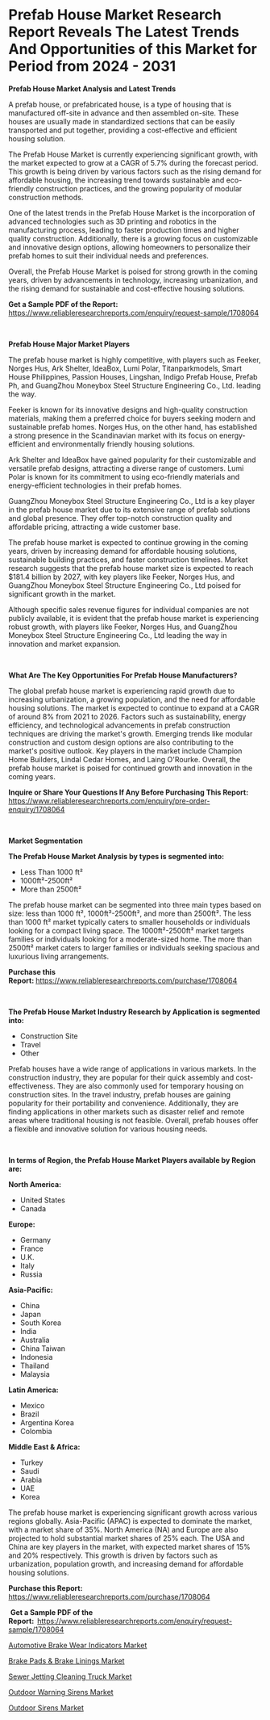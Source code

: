 <p><h1>Prefab House Market Research Report Reveals The Latest Trends And Opportunities of this Market for Period from 2024 - 2031</h1></p><p><strong>Prefab House Market Analysis and Latest Trends</strong></p>
<p><p>A prefab house, or prefabricated house, is a type of housing that is manufactured off-site in advance and then assembled on-site. These houses are usually made in standardized sections that can be easily transported and put together, providing a cost-effective and efficient housing solution.</p><p>The Prefab House Market is currently experiencing significant growth, with the market expected to grow at a CAGR of 5.7% during the forecast period. This growth is being driven by various factors such as the rising demand for affordable housing, the increasing trend towards sustainable and eco-friendly construction practices, and the growing popularity of modular construction methods.</p><p>One of the latest trends in the Prefab House Market is the incorporation of advanced technologies such as 3D printing and robotics in the manufacturing process, leading to faster production times and higher quality construction. Additionally, there is a growing focus on customizable and innovative design options, allowing homeowners to personalize their prefab homes to suit their individual needs and preferences.</p><p>Overall, the Prefab House Market is poised for strong growth in the coming years, driven by advancements in technology, increasing urbanization, and the rising demand for sustainable and cost-effective housing solutions.</p></p>
<p><strong>Get a Sample PDF of the Report:&nbsp;</strong> <a href="https://www.reliableresearchreports.com/enquiry/request-sample/1708064">https://www.reliableresearchreports.com/enquiry/request-sample/1708064</a></p>
<p>&nbsp;</p>
<p><strong>Prefab House Major Market Players</strong></p>
<p><p>The prefab house market is highly competitive, with players such as Feeker, Norges Hus, Ark Shelter, IdeaBox, Lumi Polar, Titanparkmodels, Smart House Philippines, Passion Houses, Lingshan, Indigo Prefab House, Prefab Ph, and GuangZhou Moneybox Steel Structure Engineering Co., Ltd. leading the way.</p><p>Feeker is known for its innovative designs and high-quality construction materials, making them a preferred choice for buyers seeking modern and sustainable prefab homes. Norges Hus, on the other hand, has established a strong presence in the Scandinavian market with its focus on energy-efficient and environmentally friendly housing solutions.</p><p>Ark Shelter and IdeaBox have gained popularity for their customizable and versatile prefab designs, attracting a diverse range of customers. Lumi Polar is known for its commitment to using eco-friendly materials and energy-efficient technologies in their prefab homes.</p><p>GuangZhou Moneybox Steel Structure Engineering Co., Ltd is a key player in the prefab house market due to its extensive range of prefab solutions and global presence. They offer top-notch construction quality and affordable pricing, attracting a wide customer base.</p><p>The prefab house market is expected to continue growing in the coming years, driven by increasing demand for affordable housing solutions, sustainable building practices, and faster construction timelines. Market research suggests that the prefab house market size is expected to reach $181.4 billion by 2027, with key players like Feeker, Norges Hus, and GuangZhou Moneybox Steel Structure Engineering Co., Ltd poised for significant growth in the market.</p><p>Although specific sales revenue figures for individual companies are not publicly available, it is evident that the prefab house market is experiencing robust growth, with players like Feeker, Norges Hus, and GuangZhou Moneybox Steel Structure Engineering Co., Ltd leading the way in innovation and market expansion.</p></p>
<p>&nbsp;</p>
<p><strong>What Are The Key Opportunities For Prefab House Manufacturers?</strong></p>
<p><p>The global prefab house market is experiencing rapid growth due to increasing urbanization, a growing population, and the need for affordable housing solutions. The market is expected to continue to expand at a CAGR of around 8% from 2021 to 2026. Factors such as sustainability, energy efficiency, and technological advancements in prefab construction techniques are driving the market's growth. Emerging trends like modular construction and custom design options are also contributing to the market's positive outlook. Key players in the market include Champion Home Builders, Lindal Cedar Homes, and Laing O'Rourke. Overall, the prefab house market is poised for continued growth and innovation in the coming years.</p></p>
<p><strong>Inquire or Share Your Questions If Any Before Purchasing This Report:</strong> <a href="https://www.reliableresearchreports.com/enquiry/pre-order-enquiry/1708064">https://www.reliableresearchreports.com/enquiry/pre-order-enquiry/1708064</a></p>
<p>&nbsp;</p>
<p><strong>Market Segmentation</strong></p>
<p><strong>The Prefab House Market Analysis by types is segmented into:</strong></p>
<p><ul><li>Less Than 1000 ft²</li><li>1000ft²-2500ft²</li><li>More than 2500ft²</li></ul></p>
<p><p>The prefab house market can be segmented into three main types based on size: less than 1000 ft², 1000ft²-2500ft², and more than 2500ft². The less than 1000 ft² market typically caters to smaller households or individuals looking for a compact living space. The 1000ft²-2500ft² market targets families or individuals looking for a moderate-sized home. The more than 2500ft² market caters to larger families or individuals seeking spacious and luxurious living arrangements.</p></p>
<p><strong>Purchase this Report:&nbsp;</strong><a href="https://www.reliableresearchreports.com/purchase/1708064">https://www.reliableresearchreports.com/purchase/1708064</a></p>
<p>&nbsp;</p>
<p><strong>The Prefab House Market Industry Research by Application is segmented into:</strong></p>
<p><ul><li>Construction Site</li><li>Travel</li><li>Other</li></ul></p>
<p><p>Prefab houses have a wide range of applications in various markets. In the construction industry, they are popular for their quick assembly and cost-effectiveness. They are also commonly used for temporary housing on construction sites. In the travel industry, prefab houses are gaining popularity for their portability and convenience. Additionally, they are finding applications in other markets such as disaster relief and remote areas where traditional housing is not feasible. Overall, prefab houses offer a flexible and innovative solution for various housing needs.</p></p>
<p>&nbsp;</p>
<p><strong>In terms of Region, the Prefab House Market Players available by Region are:</strong></p>
<p>
    <p> <strong> North America: </strong>
        <ul>
            <li>United States</li>
            <li>Canada</li>
        </ul>
        </p> 
    <p> <strong> Europe: </strong>
        <ul>
            <li>Germany</li>
            <li>France</li>
            <li>U.K.</li>
            <li>Italy</li>
            <li>Russia</li>
        </ul>
        </p> 
    <p> <strong> Asia-Pacific: </strong>
        <ul>
            <li>China</li>
            <li>Japan</li>
            <li>South Korea</li>
            <li>India</li>
            <li>Australia</li>
            <li>China Taiwan</li>
            <li>Indonesia</li>
            <li>Thailand</li>
            <li>Malaysia</li>
        </ul>
        </p> 
    <p> <strong> Latin America: </strong>
        <ul>
            <li>Mexico</li>
            <li>Brazil</li>
            <li>Argentina Korea</li>
            <li>Colombia</li>
        </ul>
        </p> 
    <p> <strong> Middle East & Africa: </strong>
        <ul>
            <li>Turkey</li>
            <li>Saudi</li>
            <li>Arabia</li>
            <li>UAE</li>
            <li>Korea</li>
        </ul>
    </p>
    </p>
<p><p>The prefab house market is experiencing significant growth across various regions globally. Asia-Pacific (APAC) is expected to dominate the market, with a market share of 35%. North America (NA) and Europe are also projected to hold substantial market shares of 25% each. The USA and China are key players in the market, with expected market shares of 15% and 20% respectively. This growth is driven by factors such as urbanization, population growth, and increasing demand for affordable housing solutions.</p></p>
<p><strong>Purchase this Report: </strong><a href="https://www.reliableresearchreports.com/purchase/1708064">https://www.reliableresearchreports.com/purchase/1708064</a></p>
<p>&nbsp;<strong>Get a Sample PDF of the Report:&nbsp;&nbsp;</strong><a href="https://www.reliableresearchreports.com/enquiry/request-sample/1708064">https://www.reliableresearchreports.com/enquiry/request-sample/1708064</a></p>
<p><strong></strong></p>
<p><p><a href="https://github.com/jj19131/Market-Research-Report-List-1/blob/main/automotive-brake-wear-indicators-market.md">Automotive Brake Wear Indicators Market</a></p><p><a href="https://github.com/sougarounis/Market-Research-Report-List-2/blob/main/brake-pads-brake-linings-market.md">Brake Pads & Brake Linings Market</a></p><p><a href="https://github.com/WillieWoodard/Market-Research-Report-List-3/blob/main/sewer-jetting-cleaning-truck-market.md">Sewer Jetting Cleaning Truck Market</a></p><p><a href="https://github.com/jodemen/Market-Research-Report-List-1/blob/main/outdoor-warning-sirens-market.md">Outdoor Warning Sirens Market</a></p><p><a href="https://github.com/Sarissaschmalingtr6fz2739/Market-Research-Report-List-1/blob/main/outdoor-sirens-market.md">Outdoor Sirens Market</a></p></p>